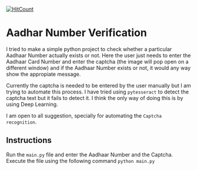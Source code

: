[![HitCount](http://hits.dwyl.io/debdutgoswami/aadhaar-verification.svg)](http://hits.dwyl.io/debdutgoswami/aadhaar-verification)

# Aadhar Number Verification

I tried to make a simple python project to check whether a particular Aadhaar Number actually exists or not. Here the user just needs to enter the Aadhaar Card Number and enter the captcha (the image will pop open on a different window) and if the Aadhaar Number exists or not, it would any way show the appropiate message.

Currently the captcha is needed to be entered by the user manually but I am trying to automate this process. I have tried using ```pytesseract``` to detect the captcha text but it fails to detect it. I think the only way of doing this is by using Deep Learning.

I am open to all suggestion, specially for automating the ```Captcha recognition```.

## Instructions

Run the ```main.py``` file and enter the Aadhaar Number and the Captcha. Execute the file using the following command ```python main.py```
